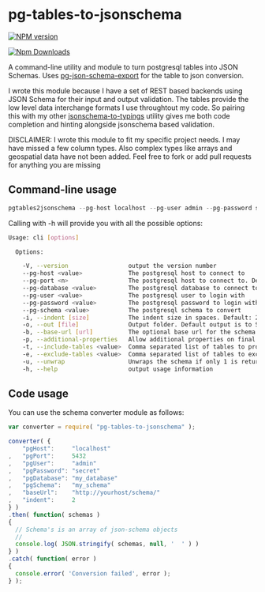 # pg-tables-to-jsonschema

[![NPM version](https://badge.fury.io/js/pg-tables-to-jsonschema.png)](http://badge.fury.io/js/pg-tables-to-jsonschema)

[![Npm Downloads](https://nodei.co/npm/pg-tables-to-jsonschema.png?downloads=true&stars=true)](https://nodei.co/npm/pg-tables-to-jsonschema.png?downloads=true&stars=true)

A command-line utility and module to turn postgresql tables into JSON Schemas. Uses [pg-json-schema-export](https://www.npmjs.com/package/pg-json-schema-export) for the table to json conversion.

I wrote this module because I have a set of REST based backends using JSON Schema for their input and output validation. The tables provide the low level data interchange formats I use throughtout my code. So pairing this with my other [jsonschema-to-typings](https://www.npmjs.com/package/jsonschema-to-typings) utility gives me both code completion and hinting alongside jsonschema based validation.

DISCLAIMER: I wrote this module to fit my specific project needs. I may have missed a few column types. Also complex types like arrays and geospatial data have not been added. Feel free to fork or add pull requests for anything you are missing

## Command-line usage

```javascript
pgtables2jsonschema --pg-host localhost --pg-user admin --pg-password secret --pg-database my-db --pg-schema my_schema -b 'http://yourhost/schema/' -o test/
```

Calling with -h will provide you with all the possible options:

```bash
Usage: cli [options]

  Options:

    -V, --version                 output the version number
    --pg-host <value>             The postgresql host to connect to
    --pg-port <n>                 The postgresql host to connect to. Defaults to 5432
    --pg-database <value>         The postgresql database to connect to
    --pg-user <value>             The postgresql user to login with
    --pg-password <value>         The postgresql password to login with
    --pg-schema <value>           The postgresql schema to convert
    -i, --indent [size]           The indent size in spaces. Default: 2
    -o, --out [file]              Output folder. Default output is to STDOUT
    -b, --base-url [url]          The optional base url for the schema id
    -p, --additional-properties   Allow additional properties on final schema. Set option to allow properties. Default: false
    -t, --include-tables <value>  Comma separated list of tables to process. Default is all tables found
    -e, --exclude-tables <value>  Comma separated list of tables to exclude. Default is to not exclude any
    -u, --unwrap                  Unwraps the schema if only 1 is returned
    -h, --help                    output usage information
```

## Code usage

You can use the schema converter module as follows:

```javascript
var converter = require( "pg-tables-to-jsonschema" );

converter( {
    "pgHost":     "localhost"
,   "pgPort":     5432
,   "pgUser":     "admin"
,   "pgPassword": "secret"
,   "pgDatabase": "my_database"
,   "pgSchema":   "my_schema"
,   "baseUrl":    "http://yourhost/schema/"
,   "indent":     2
} )
.then( function( schemas )
{
  // Schema's is an array of json-schema objects
  //
  console.log( JSON.stringify( schemas, null, '  ' ) )
} )
.catch( function( error )
{
  console.error( 'Conversion failed', error );
} );

```
